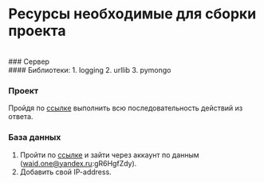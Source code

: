 # Ресурсы необходимые для сборки проекта
<br/>
### Сервер <br/>
#### Библиотеки:
1. logging
2. urllib
3. pymongo

### Проект
Пройдя по [ссылке](https://stackoverflow.com/questions/53861300/how-do-you-properly-install-libcurl-for-use-in-visual-studio-2017) выполнить всю последовательность действий из ответа.

### База данных 
1. Пройти по [ссылке](https://cloud.mongodb.com/) и зайти через аккаунт по данным (waid.one@yandex.ru:gR6HgfZdy).
2. Добавить свой IP-address.


